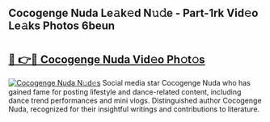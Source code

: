 ## Cocogenge Nuda Le𝚊k𝚎d N𝚞𝚍e - Part-1rk Vid𝚎o Le𝚊ks Photos 6beun

# <h2><a href="http://fbdqgqf.evod.top/?m=Cocogenge+Nuda">🔗 👉🔴 Cocogenge Nuda Vid𝚎o Ph𝚘t𝚘s</a></h2>

[![Cocogenge Nuda N𝚞d𝚎s](https://i.imgur.com/8V9OHl7.gif)](http://fbdqgqf.evod.top/?m=Cocogenge+Nuda)
Social media star Cocogenge Nuda who has gained fame for posting lifestyle and dance-related content, including dance trend performances and mini vlogs. Distinguished author Cocogenge Nuda, recognized for their insightful writings and contributions to literature. 
